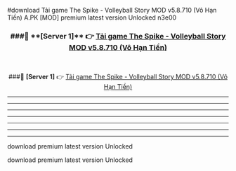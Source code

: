 #download Tải game The Spike - Volleyball Story MOD v5.8.710 (Vô Hạn Tiền)  A.PK [MOD] premium latest version Unlocked n3e00 



<div align="center">
<h3>###🔹 **[Server 1]** 👉 <a href="https://download1apk.web.app/">Tải game The Spike - Volleyball Story MOD v5.8.710 (Vô Hạn Tiền) </a></h3><br>


###🔹 **[Server 1]** 👉 <a href="https://download1apk.web.app/">Tải game The Spike - Volleyball Story MOD v5.8.710 (Vô Hạn Tiền) </a></h3>
</div>



----------------------------------------------------------

----------------------------------------------------------

----------------------------------------------------------

----------------------------------------------------------

----------------------------------------------------------

----------------------------------------------------------

----------------------------------------------------------

download premium latest version Unlocked

download premium latest version Unlocked
